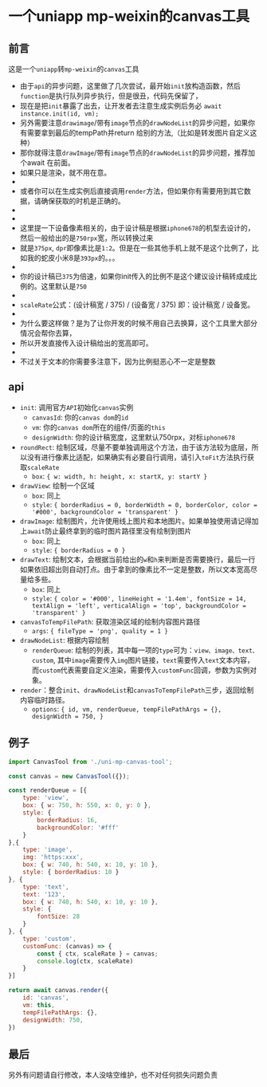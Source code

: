 # 一个uniapp mp-weixin的canvas工具

## 前言
这是一个`uniapp`转`mp-weixin`的`canvas`工具
 * 由于`api`的异步问题，这里做了几次尝试，最开始`init`放构造函数，然后`function`是执行队列异步执行，但是很丑，代码先保留了，
 * 现在是把`init`暴露了出去，让开发者去注意生成实例后务必 `await instance.init(id, vm);`
 * 另外需要注意`drawimage`/带有`image`节点的`drawNodeList`的异步问题，如果你有需要拿到最后的tempPath并return 给别的方法,（比如是转发图片自定义这种）
 * 那你就得注意`drawImage`/带有`image`节点的`drawNodeList`的异步问题，推荐加个await 在前面。
 * 如果只是渲染，就不用在意。
 *
 * 或者你可以在生成实例后直接调用`render`方法，但如果你有需要用到其它数据，请确保获取的时机是正确的。
 *
 *
 * 这里提一下设备像素相关的，由于设计稿是根据`iphone678`的机型去设计的，然后一般给出的是`750rpx`宽，所以转换过来
 * 就是`375px`, `dpr`即像素比是`1:2`。但是在一些其他手机上就不是这个比例了，比如我的蛇皮小米8是`393px`的。。。
 *
 * 你的设计稿已`375`为倍速，如果你init传入的比例不是这个建议设计稿转成成比例的。这里默认是`750`
 *
 * `scaleRate`公式：(设计稿宽 / 375) / (设备宽 / 375) 即：设计稿宽 / 设备宽。
 *
 * 为什么要这样做？是为了让你开发的时候不用自己去换算，这个工具里大部分情况会帮你去算，
 * 所以开发直接传入设计稿给出的宽高即可。
 *
 * 不过关于文本的你需要多注意下，因为比例挺恶心不一定是整数

## api
- `init`: 调用官方`API`初始化`canvas`实例
    + `canvasId`: 你的`canvas dom`的`id`
    + `vm`: 你的`canvas dom`所在的组件/页面的`this`
    + `designWidth`: 你的设计稿宽度，这里默认750rpx，对标`iphone678`
- `roundRect`: 绘制区域，尽量不要单独调用这个方法，由于该方法较为底层，所以没有进行像素比适配，如果确实有必要自行调用，请引入`toFit`方法执行获取`scaleRate`
    + `box`: `{ w: width, h: height, x: startX, y: startY }`
- `drawView`: 绘制一个区域
    + `box`: 同上
    + `style`: `{ borderRadius = 0, borderWidth = 0, borderColor, color = '#000', backgroundColor = 'transparent' }`
- `drawImage`: 绘制图片，允许使用线上图片和本地图片。如果单独使用请记得加上`await`防止最终拿到的临时图片路径里没有绘制到图片
    + `box`: 同上
    + `style`: `{ borderRadius = 0 }`
- `drawText`: 绘制文本，会根据当前给出的`w`和`h`来判断是否需要换行，最后一行如果依旧超出则自动打点。由于拿到的像素比不一定是整数，所以文本宽高尽量给多些。
    + `box`: 同上
    + `style`: `{ color = '#000', lineHeight = '1.4em', fontSize = 14, textAlign = 'left', verticalAlign = 'top', backgroundColor = 'transparent' }`
- `canvasToTempFilePath`: 获取渲染区域的绘制内容图片路径
    + `args`: `{ fileType = 'png', quality = 1 }`
- `drawNodeList`: 根据内容绘制
    + `renderQueue`: 绘制的列表，其中每一项的`type`可为：`view、image、text、custom`, 其中`image`需要传入`img`图片链接，`text`需要传入`text`文本内容，而`custom`代表需要自定义渲染，需要传入`customFunc`回调，参数为实例对象。
- `render`：整合`init`、`drawNodeList`和`canvasToTempFilePath`三步，返回绘制内容临时路径。
    + `options`: `{ id, vm, renderQueue, tempFilePathArgs = {}, designWidth = 750, }`

## 例子
```javascript
import CanvasTool from './uni-mp-canvas-tool';

const canvas = new CanvasTool({});

const renderQueue = [{
    type: 'view',
    box: { w: 750, h: 550, x: 0, y: 0 },
    style: {
        borderRadius: 16,
        backgroundColor: '#fff'
    }
},{
    type: 'image',
    img: 'https:xxx',
    box: { w: 740, h: 540, x: 10, y: 10 },
    style: { borderRadius: 10 }
}, {
    type: 'text',
    text: '123',
    box: { w: 740, h: 540, x: 10, y: 10 },
    style: {
        fontSize: 28
    }
}, {
    type: 'custom',
    customFunc: (canvas) => {
        const { ctx, scaleRate } = canvas;
        console.log(ctx, scaleRate)
    }
}]

return await canvas.render({
    id: 'canvas',
    vm: this,
    tempFilePathArgs: {},
    designWidth: 750,
})

```

## 最后
另外有问题请自行修改，本人没啥空维护，也不对任何损失问题负责